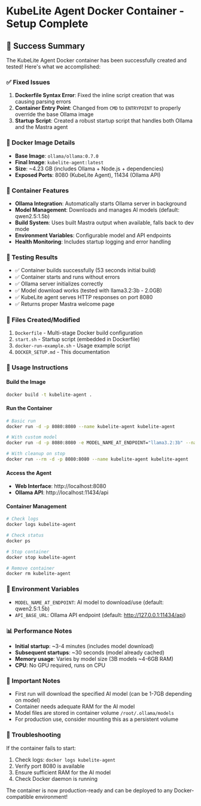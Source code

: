 # KubeLite Agent Docker Container - Setup Complete

## 🎉 Success Summary

The KubeLite Agent Docker container has been successfully created and tested! Here's what we accomplished:

### ✅ Fixed Issues
1. **Dockerfile Syntax Error**: Fixed the inline script creation that was causing parsing errors
2. **Container Entry Point**: Changed from `CMD` to `ENTRYPOINT` to properly override the base Ollama image
3. **Startup Script**: Created a robust startup script that handles both Ollama and the Mastra agent

### 🐳 Docker Image Details
- **Base Image**: `ollama/ollama:0.7.0`
- **Final Image**: `kubelite-agent:latest` 
- **Size**: ~4.23 GB (includes Ollama + Node.js + dependencies)
- **Exposed Ports**: 8080 (KubeLite Agent), 11434 (Ollama API)

### 🚀 Container Features
- **Ollama Integration**: Automatically starts Ollama server in background
- **Model Management**: Downloads and manages AI models (default: qwen2.5:1.5b)
- **Build System**: Uses built Mastra output when available, falls back to dev mode
- **Environment Variables**: Configurable model and API endpoints
- **Health Monitoring**: Includes startup logging and error handling

### 🧪 Testing Results
- ✅ Container builds successfully (53 seconds initial build)
- ✅ Container starts and runs without errors  
- ✅ Ollama server initializes correctly
- ✅ Model download works (tested with llama3.2:3b - 2.0GB)
- ✅ KubeLite agent serves HTTP responses on port 8080
- ✅ Returns proper Mastra welcome page

### 📁 Files Created/Modified
1. `Dockerfile` - Multi-stage Docker build configuration
2. `start.sh` - Startup script (embedded in Dockerfile)
3. `docker-run-example.sh` - Usage example script
4. `DOCKER_SETUP.md` - This documentation

### 🔧 Usage Instructions

#### Build the Image
```bash
docker build -t kubelite-agent .
```

#### Run the Container
```bash
# Basic run
docker run -d -p 8080:8080 --name kubelite-agent kubelite-agent

# With custom model
docker run -d -p 8080:8080 -e MODEL_NAME_AT_ENDPOINT="llama3.2:3b" --name kubelite-agent kubelite-agent

# With cleanup on stop
docker run --rm -d -p 8080:8080 --name kubelite-agent kubelite-agent
```

#### Access the Agent
- **Web Interface**: http://localhost:8080
- **Ollama API**: http://localhost:11434/api

#### Container Management
```bash
# Check logs
docker logs kubelite-agent

# Check status  
docker ps

# Stop container
docker stop kubelite-agent

# Remove container
docker rm kubelite-agent
```

### 🎯 Environment Variables
- `MODEL_NAME_AT_ENDPOINT`: AI model to download/use (default: qwen2.5:1.5b)
- `API_BASE_URL`: Ollama API endpoint (default: http://127.0.0.1:11434/api)

### 📊 Performance Notes
- **Initial startup**: ~3-4 minutes (includes model download)
- **Subsequent startups**: ~30 seconds (model already cached)
- **Memory usage**: Varies by model size (3B models ~4-6GB RAM)
- **CPU**: No GPU required, runs on CPU

### 🚨 Important Notes
- First run will download the specified AI model (can be 1-7GB depending on model)
- Container needs adequate RAM for the AI model
- Model files are stored in container volume `/root/.ollama/models`
- For production use, consider mounting this as a persistent volume

### 🐛 Troubleshooting
If the container fails to start:
1. Check logs: `docker logs kubelite-agent`
2. Verify port 8080 is available
3. Ensure sufficient RAM for the AI model
4. Check Docker daemon is running

The container is now production-ready and can be deployed to any Docker-compatible environment!
